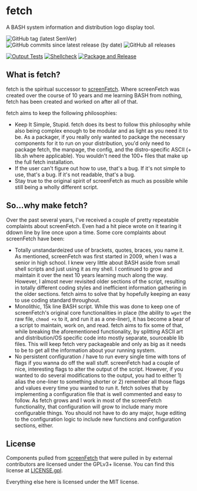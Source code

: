 # fetch
A BASH system information and distribution logo display tool.

![GitHub tag (latest SemVer)](https://img.shields.io/github/v/tag/KittyKatt/fetch?color=%23FF1476&label=release) ![GitHub commits since latest release (by date)](https://img.shields.io/github/commits-since/KittyKatt/fetch/latest?color=%23FF1476) ![GitHub all releases](https://img.shields.io/github/downloads/KittyKatt/fetch/total?color=%23FF1476)

[![Output Tests](https://github.com/KittyKatt/fetch/actions/workflows/tests.yaml/badge.svg)](https://github.com/KittyKatt/fetch/actions/workflows/tests.yaml) [![Shellcheck](https://github.com/KittyKatt/fetch/actions/workflows/shellcheck.yml/badge.svg)](https://github.com/KittyKatt/fetch/actions/workflows/shellcheck.yml) [![Package and Release](https://github.com/KittyKatt/fetch/actions/workflows/release.yaml/badge.svg)](https://github.com/KittyKatt/fetch/actions/workflows/release.yaml)

## What is fetch?
fetch is the spiritual successor to [screenFetch](https://github.com/KittyKatt/screenFetch). Where screenFetch was created over the course of 10 years and me learning BASH from nothing, fetch has been created and worked on after all of that.

fetch aims to keep the following philosophies:
  - Keep It Simple, Stupid. fetch does its best to follow this philosophy while also being complex enough to be modular and as light as you need it to be. As a packager, if you really only wanted to package the necessary components for it to run on your distribution, you'd only need to package fetch, the manpage, the config, and the distro-specific ASCII (+ lib.sh where applicable). You wouldn't need the 100+ files that make up the full fetch installation.
  - If the user can't figure out how to use, that's a bug. If it's not simple to use, that's a bug. If it's not readable, that's a bug.
  - Stay true to the original spirit of screenFetch as much as possible while still being a wholly different script.

## So...why make fetch?
Over the past several years, I've received a couple of pretty repeatable complaints about screenFetch. Even had a hit piece wrote on it tearing it ddown line by line once upon a time. Some core complaints about screenFetch have been:
  - Totally unstandardeized use of brackets, quotes, braces, you name it. As mentioned, screenFetch was first started in 2009, when I was a senior in high school. I knew very little about BASH aside from small shell scripts and just using it as my shell. I continued to grow and maintain it over the next 10 years learning much along the way. However, I almost never revisited older sections of the script, resulting in totally different coding styles and inefficient information gathering in the older sections. fetch aims to solve that by hopefully keeping an easy to use coding standard throughout.
  - Monolithic, 15k line BASH script. While this was done to keep one of screenFetch's original core functionalities in place (the ability to `wget` the raw file, `chmod +x` to it, and run it as a one-liner), it has become a bear of a script to maintain, work on, and read. fetch aims to fix some of that, while breaking the aforementioned functionality, by splitting ASCII art and distribution/OS specific code into mostly separate, sourceable lib files. This will keep fetch very packageable and only as big as it needs to be to get all the information about your running system.
  - No persistent configuration / have to run every single time with tons of flags if you wanna do off the wall stuff. screenFetch had a couple of nice, interesting flags to alter the output of the script. However, if you wanted to do several modifications to the output, you had to either 1) alias the one-liner to something shorter or 2) remember all those flags and values every time you wanted to run it. fetch solves that by implementing a configuration file that is well commented and easy to follow. As fetch grows and I work in most of the screenFetch functionality, that configuration will grow to include many more configurable things. You should not have to do any major, huge editing to the configuration logic to include new functions and configuration sections, either.
## License
Components pulled from [screenFetch](https://github.com/KittyKatt/screenFetch) that were pulled in by external contributors are licensed under the GPLv3+ license. You can find this license at [LICENSE.gpl](LICENSE.gpl).

Everything else here is licensed under the MIT license.
